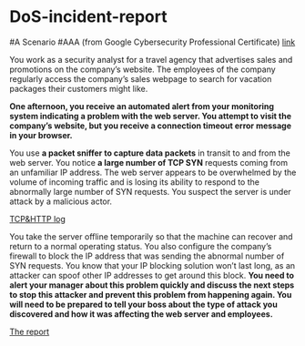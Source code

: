 # DoS-incident-report

#A Scenario
#AAA (from Google Cybersecurity Professional Certificate) [link](https://www.coursera.org/professional-certificates/google-cybersecurity)

You work as a security analyst for a travel agency that advertises sales and promotions on the company’s website. The employees of the company regularly access the company’s sales webpage to search for vacation packages their customers might like. 

**One afternoon, you receive an automated alert from your monitoring system indicating a problem with the web server. You attempt to visit the company’s website, but you receive a connection timeout error message in your browser.**

You use **a packet sniffer to capture data packets** in transit to and from the web server. You notice **a large number of TCP SYN** requests coming from an unfamiliar IP address. The web server appears to be overwhelmed by the volume of incoming traffic and is losing its ability to respond to the abnormally large number of SYN requests. You suspect the server is under attack by a malicious actor.

[TCP&HTTP log](https://github.com/nickolas-atreides/DoS-incident-report/blob/main/Wireshark%20TCP_HTTP%20log.xlsx)

You take the server offline temporarily so that the machine can recover and return to a normal operating status. You also configure the company’s firewall to block the IP address that was sending the abnormal number of SYN requests. You know that your IP blocking solution won’t last long, as an attacker can spoof other IP addresses to get around this block. **You need to alert your manager about this problem quickly and discuss the next steps to stop this attacker and prevent this problem from happening again. You will need to be prepared to tell your boss about the type of attack you discovered and how it was affecting the web server and employees.**

[The report](https://github.com/nickolas-atreides/DoS-incident-report/blob/main/Cybersecurity%20incident%20report.pdf)
